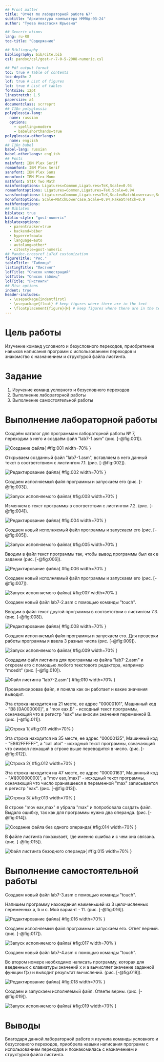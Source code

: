 ```yaml
---
## Front matter
title: "Отчёт по лабораторной работе №7"
subtitle: "Архитектура компьютера НММбд-03-24"
author: "Туева Анастасия Юрьевна"

## Generic otions
lang: ru-RU
toc-title: "Содержание"

## Bibliography
bibliography: bib/cite.bib
csl: pandoc/csl/gost-r-7-0-5-2008-numeric.csl

## Pdf output format
toc: true # Table of contents
toc-depth: 2
lof: true # List of figures
lot: true # List of tables
fontsize: 12pt
linestretch: 1.5
papersize: a4
documentclass: scrreprt
## I18n polyglossia
polyglossia-lang:
  name: russian
  options:
	- spelling=modern
	- babelshorthands=true
polyglossia-otherlangs:
  name: english
## I18n babel
babel-lang: russian
babel-otherlangs: english
## Fonts
mainfont: IBM Plex Serif
romanfont: IBM Plex Serif
sansfont: IBM Plex Sans
monofont: IBM Plex Mono
mathfont: STIX Two Math
mainfontoptions: Ligatures=Common,Ligatures=TeX,Scale=0.94
romanfontoptions: Ligatures=Common,Ligatures=TeX,Scale=0.94
sansfontoptions: Ligatures=Common,Ligatures=TeX,Scale=MatchLowercase,Scale=0.94
monofontoptions: Scale=MatchLowercase,Scale=0.94,FakeStretch=0.9
mathfontoptions:
## Biblatex
biblatex: true
biblio-style: "gost-numeric"
biblatexoptions:
  - parentracker=true
  - backend=biber
  - hyperref=auto
  - language=auto
  - autolang=other*
  - citestyle=gost-numeric
## Pandoc-crossref LaTeX customization
figureTitle: "Рис."
tableTitle: "Таблица"
listingTitle: "Листинг"
lofTitle: "Список иллюстраций"
lotTitle: "Список таблиц"
lolTitle: "Листинги"
## Misc options
indent: true
header-includes:
  - \usepackage{indentfirst}
  - \usepackage{float} # keep figures where there are in the text
  - \floatplacement{figure}{H} # keep figures where there are in the text
---
```


# Цель работы
Изучение команд условного и безусловного переходов, приобретение навыков написания программ с использованием переходов и знакомство с назначением и структурой файла листинга.

# Задание

1. Изучение команд условного и безусловного переходов
2. Выполнение лабораторной работы 
3. Выполнение самостоятельной работы

# Выполнение лабораторной работы

Создаём каталог для программам лабораторной работы № 7, переходим в него и создаём файл "lab7-1.asm" (рис. [-@fig:001]).

![Создание файла](image/1.jpg){ #fig:001 width=70% }

Открываем созданный файл "lab7-1.asm", вставляем в него данный текст в соответствием с листингом 7.1. (рис. [-@fig:002]).

![Редактирование файла](image/2.jpg){ #fig:002 width=70% }

Создаем исполняемый файл программы и запускаем его (рис. [-@fig:003]).

![Запуск исполняемого файла](image/3.jpg){ #fig:003 width=70% }

Изменяем в текст программы в соответствии с листингом 7.2. (рис. [-@fig:004]). 

![Редактирование файла](image/4.jpg){ #fig:004 width=70% }

Создаем новый исполняемый файл программы и запускаем его (рис. [-@fig:005]). 

![Запуск исполняемого файла](image/5.jpg){ #fig:005 width=70% }

Вводим в файл текст программы так, чтобы вывод программы был как в задании (рис. [-@fig:006]).

![Редактирование файла](image/6.jpg){ #fig:006 width=70% }

Создаем новый исполняемый файл программы и запускаем его (рис. [-@fig:007]).

![Запуск исполняемого файла](image/7.jpg){ #fig:007 width=70% }

Создаем новый файл lab7-2.asm с помощью команды "touch".

Вводим в файл текст другой программы в соответствии с листингом 7.3. (рис. [-@fig:008]).

![Редактирование файла](image/8.jpg){ #fig:008 width=70% }

Создаем исполняемый файл программы и запускаем его. Для проверки работы программы я ввела 3 разных числа (рис. [-@fig:009]).

![Запуск исполняемого файла](image/9.jpg){ #fig:009 width=70% }

Создадим файл листинга для программы из файла "lab7-2.asm" и откроем его с помощью любого текстового редактора, например "mcedit" (рис. [-@fig:010]).

![Файл листинга "lab7-2.asm"](image/10.jpg){ #fig:010 width=70% }

Проанализировав файл, я поняла как он работает и какие значения выводит.

Эта строка находится на 21 месте, ее адрес "00000101", Машинный код - "В8 [0A000000]", а "mov eax,B" - исходный текст программы, означающий что в регистр "eax" мы вносим значения переменной B. (рис. [-@fig:011]).

![Строка 1](image/11.jpg){ #fig:011 width=70% }

Эта строка находится на 35 месте, ее адрес "00000135", Машинный код - "E862FFFFFF", а "call atoi" - исходный текст программы, означающий что символ лежащий в строке выше переводится в число. (рис. [-@fig:012]).

![Строка 2](image/12.jpg){ #fig:012 width=70% }

Эта строка находится на 47 месте, ее адрес "00000163", Машинный код - "A1[00000000]", а "mov eax,[max]" - исходный текст программы, означающий что число хранившееся в переменной "max" записывается в регистр "eax". (рис. [-@fig:013]).

![Строка 3](image/13.jpg){ #fig:013 width=70% }

В строке "mov eax,max" я убрала "max" и попробовала создать файл. Выдало ошибку, так как для программы нужно два операнда. (рис. [-@fig:014]).

![Создание файла без одного операнда](image/14.jpg){ #fig:014 width=70% }

В файле листинга показывает, где именно ошибка и с чем она связана.(рис. [-@fig:015]). 

![Файл листинга безодного операнда](image/15.jpg){ #fig:015 width=70% }

# Выполнение самостоятельной работы

Создаем новый файл lab7-3.asm с помощью команды "touch".

Напишем программу нахождения наименьшей из 3 целочисленных переменных a, b и c. Мой вариант - 11. (рис. [-@fig:016]).

![Редактирование файла](image/16.jpg){ #fig:016 width=70% }

Создаем исполняемый файл программы и запускаем его. Ответ верный.(рис. [-@fig:017]).

![Запуск исполняемого файла](image/17.jpg){ #fig:017 width=70% }

Создаем новый файл lab7-4.asm с помощью команды "touch".

Во втором номере необходимо написать программу, которая для введенных с клавиатуры значений x и a вычисляет значение заданной функции f(x) и выводит результат вычислений. (рис. [-@fig:018]).

![Редактирование файла](image/18.jpg){ #fig:018 width=70% }

Создаем и запускаем исполняемый файл. Ответы верны. (рис. [-@fig:019]).

![Запуск исполняемого файла](image/19.jpg){ #fig:019 width=70% }

# Выводы

Благодаря данной лабораторной работе я изучила команды условного и безусловного переходов, приобрела навыки написания программ с использованием переходов и познакомилась с назначением и структурой файла листинга.
